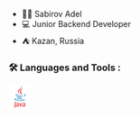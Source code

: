 * :mechanic: Sabirov Adel
* :computer: Junior Backend Developer
* :tent: Kazan, Russia

### :hammer_and_wrench: Languages and Tools :
<div>
  <img src="https://github.com/devicons/devicon/blob/master/icons/java/java-original-wordmark.svg" title="Java" alt="Java" width="40" height="40"/>&nbsp;
</div>
<!---
Dorthava/Dorthava is a ✨ special ✨ repository because its `README.md` (this file) appears on your GitHub profile.
You can click the Preview link to take a look at your changes.
--->
